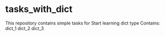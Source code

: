 # tasks_with_dict
This repository contains simple tasks for 
Start learning dict type
Contains:
dict_1
dict_2
dict_3
